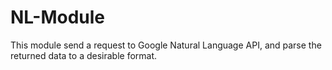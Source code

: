 # NL-Module
This module send a request to Google Natural Language API, and parse the returned data to a desirable format. 
